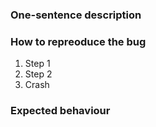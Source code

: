 ### One-sentence description
<!-- Describe the problem in one sentece. -->


### How to repreoduce the bug
<!-- Describe how someone could reproduce the bug. -->

1. Step 1
2. Step 2
3. Crash


### Expected behaviour
<!-- Describe what you expect to actually happen. -->
